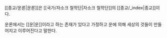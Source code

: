 [[종교/운론|운론]]은 [[국가/자소크 철학단|자소크 철학단]]의 [[종교/_index|종교]]이다.

운론에서는 [[운|운]]이라고 하는 존재가 있다고 가정하고 운에 의해 세상의 것들이 만들어지고 이루어진다고 말한다.